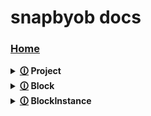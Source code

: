 # snapbyob docs
### [Home](https://github.com/shysolocup/snapbyob/wiki)
<details>

<summary> <b> <a href="/home/runner/work/snapbyob/snapbyob//wiki/Project">🛈</a> Project </b> </summary>

<br>

> <table> <tr> <td>
>
> <b> [🛈](/home/runner/work/snapbyob/snapbyob//wiki/Project.ping()) ping() </b>
>
> </tr> </td>

>  <tr> <td>
>
> <b> [🛈](/home/runner/work/snapbyob/snapbyob//wiki/Project.on()) on() </b>
>
> </tr> </td>

>  <tr> <td>
>
> <b> [🛈](/home/runner/work/snapbyob/snapbyob//wiki/Project.new()) new() </b>
>
> </tr> </td>

>  <tr> <td>
>
> <b> [🛈](/home/runner/work/snapbyob/snapbyob//wiki/Project.discretenew()) discretenew() </b>
>
> </tr> </td>

>  <tr> <td>
>
> <b> [🛈](/home/runner/work/snapbyob/snapbyob//wiki/Project.BlockMaker()) BlockMaker() </b>
>
> </tr> </td>

>  <tr> <td>
>
> <b> [🛈](/home/runner/work/snapbyob/snapbyob//wiki/Project.EventHandle()) EventHandle() </b>
>
> </tr> </td>

> </tr> </td> </table>
>
> <table> <tr> <td>
>
> <b> [🛈](/home/runner/work/snapbyob/snapbyob//wiki/Project.name) name </b>
>
> </tr> </td>

>  <tr> <td>
>
> <b> [🛈](/home/runner/work/snapbyob/snapbyob//wiki/Project.events) events </b>
>
> </tr> </td>

>  <tr> <td>
>
> <b> [🛈](/home/runner/work/snapbyob/snapbyob//wiki/Project.scripts) scripts </b>
>
> </tr> </td>

>  <tr> <td>
>
> <b> [🛈](/home/runner/work/snapbyob/snapbyob//wiki/Project.data) data </b>
>
> </tr> </td>

>  <tr> <td>
>
> <b> [🛈](/home/runner/work/snapbyob/snapbyob//wiki/Project.projVer) projVer </b>
>
> </tr> </td>

>  <tr> <td>
>
> <b> [🛈](/home/runner/work/snapbyob/snapbyob//wiki/Project.idcache) idcache </b>
>
> </tr> </td>

> </tr> </td> </table>

<br>

</details>

<details>

<summary> <b> <a href="/home/runner/work/snapbyob/snapbyob//wiki/Block">🛈</a> Block </b> </summary>

<br>

> <table> <tr> <td>
>
> <b> [🛈](/home/runner/work/snapbyob/snapbyob//wiki/Block.placeholder()) placeholder() </b>
>
> </tr> </td>

> </tr> </td> </table>
>
> <table> <tr> <td>
>
> <b> [🛈](/home/runner/work/snapbyob/snapbyob//wiki/Block.project) project </b>
>
> </tr> </td>

>  <tr> <td>
>
> <b> [🛈](/home/runner/work/snapbyob/snapbyob//wiki/Block.name) name </b>
>
> </tr> </td>

>  <tr> <td>
>
> <b> [🛈](/home/runner/work/snapbyob/snapbyob//wiki/Block.category) category </b>
>
> </tr> </td>

>  <tr> <td>
>
> <b> [🛈](/home/runner/work/snapbyob/snapbyob//wiki/Block.callback) callback </b>
>
> </tr> </td>

>  <tr> <td>
>
> <b> [🛈](/home/runner/work/snapbyob/snapbyob//wiki/Block.parent) parent </b>
>
> </tr> </td>

>  <tr> <td>
>
> <b> [🛈](/home/runner/work/snapbyob/snapbyob//wiki/Block.id) id </b>
>
> </tr> </td>

>  <tr> <td>
>
> <b> [🛈](/home/runner/work/snapbyob/snapbyob//wiki/Block.args) args </b>
>
> </tr> </td>

>  <tr> <td>
>
> <b> [🛈](/home/runner/work/snapbyob/snapbyob//wiki/Block.kwargs) kwargs </b>
>
> </tr> </td>

> </tr> </td> </table>

<br>

</details>

<details>

<summary> <b> <a href="/home/runner/work/snapbyob/snapbyob//wiki/BlockInstance">🛈</a> BlockInstance </b> </summary>

<br>

> <table> <tr> <td>
>
> <b> [🛈](/home/runner/work/snapbyob/snapbyob//wiki/BlockHolder.insert()) insert() </b>
>
> </tr> </td>

>  <tr> <td>
>
> <b> [🛈](/home/runner/work/snapbyob/snapbyob//wiki/BlockHolder.insert()) insertGroup() </b>
>
> </tr> </td>

> </tr> </td> </table>
>
> <table> <tr> <td>
>
> <b> [🛈](/home/runner/work/snapbyob/snapbyob//wiki/BlockInstance.project) project </b>
>
> </tr> </td>

>  <tr> <td>
>
> <b> [🛈](/home/runner/work/snapbyob/snapbyob//wiki/BlockInstance.name) name </b>
>
> </tr> </td>

>  <tr> <td>
>
> <b> [🛈](/home/runner/work/snapbyob/snapbyob//wiki/BlockInstance.category) category </b>
>
> </tr> </td>

>  <tr> <td>
>
> <b> [🛈](/home/runner/work/snapbyob/snapbyob//wiki/BlockInstance.callback) callback </b>
>
> </tr> </td>

>  <tr> <td>
>
> <b> [🛈](/home/runner/work/snapbyob/snapbyob//wiki/BlockInstance.parent) parent </b>
>
> </tr> </td>

>  <tr> <td>
>
> <b> [🛈](/home/runner/work/snapbyob/snapbyob//wiki/BlockInstance.id) id </b>
>
> </tr> </td>

>  <tr> <td>
>
> <b> [🛈](/home/runner/work/snapbyob/snapbyob//wiki/BlockInstance.args) args </b>
>
> </tr> </td>

>  <tr> <td>
>
> <b> [🛈](/home/runner/work/snapbyob/snapbyob//wiki/BlockInstance.kwargs) kwargs </b>
>
> </tr> </td>

> </tr> </td> </table>

<br>

</details>

<br>